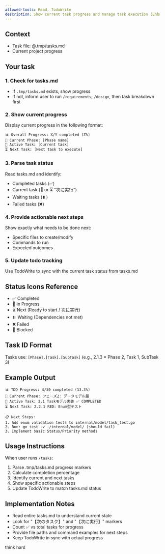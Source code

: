 ```yaml
---
allowed-tools: Read, TodoWrite
description: Show current task progress and manage task execution (Enhanced with progress tracking)
---
```


## Context

- Task file: @.tmp/tasks.md
- Current project progress

## Your task

### 1. Check for tasks.md

- If `.tmp/tasks.md` exists, show progress
- If not, inform user to run `/requirements`, `/design`, then task breakdown first

### 2. Show current progress

Display current progress in the following format:

```
📊 Overall Progress: X/Y completed (Z%)
🎯 Current Phase: [Phase name]
🔄 Active Task: [Current task] 
⏳ Next Task: [Next task to execute]
```

### 3. Parse task status

Read tasks.md and identify:
- Completed tasks (✅)
- Current task (🔄 or ⏳ "次に実行")
- Waiting tasks (⏸️)
- Failed tasks (❌)

### 4. Provide actionable next steps

Show exactly what needs to be done next:
- Specific files to create/modify
- Commands to run
- Expected outcomes

### 5. Update todo tracking

Use TodoWrite to sync with the current task status from tasks.md

## Status Icons Reference

- ✅ Completed
- 🔄 In Progress  
- ⏳ Next (Ready to start / 次に実行)
- ⏸️ Waiting (Dependencies not met)
- ❌ Failed
- 🚧 Blocked

## Task ID Format

Tasks use: `[Phase].[Task].[SubTask]` (e.g., 2.1.3 = Phase 2, Task 1, SubTask 3)

## Example Output

```
📊 TDD Progress: 4/30 completed (13.3%)
🎯 Current Phase: フェーズ2: データモデル層
🔄 Active Task: 2.1 Taskモデル実装 ✅ COMPLETED
⏳ Next Task: 2.2.1 RED: Enum型テスト

📋 Next Steps:
1. Add enum validation tests to internal/model/task_test.go
2. Run: go test -v ./internal/model/ (should fail)
3. Implement basic Status/Priority methods
```

## Usage Instructions

When user runs `/tasks`:
1. Parse .tmp/tasks.md progress markers
2. Calculate completion percentage
3. Identify current and next tasks
4. Show specific actionable steps
5. Update TodoWrite to match tasks.md status

## Implementation Notes

- Read entire tasks.md to understand current state
- Look for "【次のタスク】" and "【次に実行】" markers
- Count ✅ vs total tasks for progress
- Provide file paths and command examples for next steps
- Keep TodoWrite in sync with actual progress

think hard

